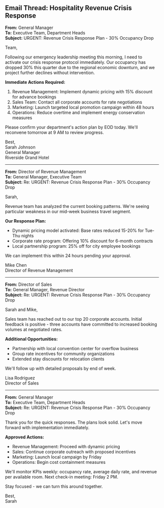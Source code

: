 ## Email Thread: Hospitality Revenue Crisis Response

**From:** General Manager  
**To:** Executive Team, Department Heads  
**Subject:** URGENT: Revenue Crisis Response Plan - 30% Occupancy Drop  

Team,

Following our emergency leadership meeting this morning, I need to activate our crisis response protocol immediately. Our occupancy has dropped 30% this quarter due to the regional economic downturn, and we project further declines without intervention.

**Immediate Actions Required:**
1. Revenue Management: Implement dynamic pricing with 15% discount for advance bookings
2. Sales Team: Contact all corporate accounts for rate negotiations
3. Marketing: Launch targeted local promotion campaign within 48 hours
4. Operations: Reduce overtime and implement energy conservation measures

Please confirm your department's action plan by EOD today. We'll reconvene tomorrow at 9 AM to review progress.

Best,  
Sarah Johnson  
General Manager  
Riverside Grand Hotel  

---

**From:** Director of Revenue Management  
**To:** General Manager, Executive Team  
**Subject:** Re: URGENT: Revenue Crisis Response Plan - 30% Occupancy Drop  

Sarah,

Revenue team has analyzed the current booking patterns. We're seeing particular weakness in our mid-week business travel segment. 

**Our Response Plan:**
- Dynamic pricing model activated: Base rates reduced 15-20% for Tue-Thu nights
- Corporate rate program: Offering 10% discount for 6-month contracts
- Local partnership program: 25% off for city employee bookings

We can implement this within 24 hours pending your approval.

Mike Chen  
Director of Revenue Management  

---

**From:** Director of Sales  
**To:** General Manager, Revenue Director  
**Subject:** Re: URGENT: Revenue Crisis Response Plan - 30% Occupancy Drop  

Sarah and Mike,

Sales team has reached out to our top 20 corporate accounts. Initial feedback is positive - three accounts have committed to increased booking volumes at negotiated rates.

**Additional Opportunities:**
- Partnership with local convention center for overflow business
- Group rate incentives for community organizations
- Extended stay discounts for relocation clients

We'll follow up with detailed proposals by end of week.

Lisa Rodriguez  
Director of Sales  

---

**From:** General Manager  
**To:** Executive Team, Department Heads  
**Subject:** Re: URGENT: Revenue Crisis Response Plan - 30% Occupancy Drop  

Thank you for the quick responses. The plans look solid. Let's move forward with implementation immediately.

**Approved Actions:**
- Revenue Management: Proceed with dynamic pricing
- Sales: Continue corporate outreach with proposed incentives
- Marketing: Launch local campaign by Friday
- Operations: Begin cost containment measures

We'll monitor KPIs weekly: occupancy rate, average daily rate, and revenue per available room. Next check-in meeting: Friday 2 PM.

Stay focused - we can turn this around together.

Best,  
Sarah